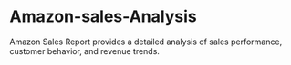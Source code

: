 # Amazon-sales-Analysis
Amazon Sales Report provides a detailed analysis of sales performance, customer behavior, and revenue trends.
